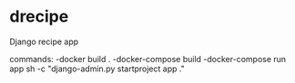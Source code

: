 # drecipe

Django recipe app

commands:
-docker build .
-docker-compose build
-docker-compose run app sh -c "django-admin.py startproject app ."
